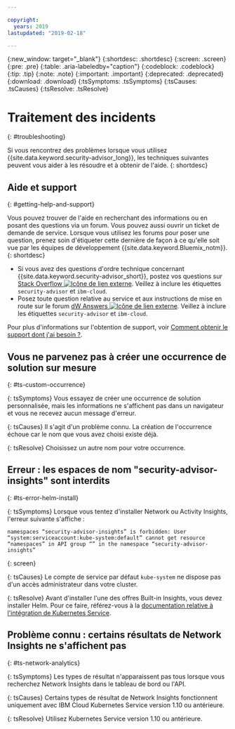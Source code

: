 ```yaml
---

copyright:
  years: 2019
lastupdated: "2019-02-18"

---
```


{:new_window: target="_blank"}
{:shortdesc: .shortdesc}
{:screen: .screen}
{:pre: .pre}
{:table: .aria-labeledby="caption"}
{:codeblock: .codeblock}
{:tip: .tip}
{:note: .note}
{:important: .important}
{:deprecated: .deprecated}
{:download: .download}
{:tsSymptoms: .tsSymptoms}
{:tsCauses: .tsCauses}
{:tsResolve: .tsResolve}

# Traitement des incidents
{: #troubleshooting}

Si vous rencontrez des problèmes lorsque vous utilisez {{site.data.keyword.security-advisor_long}}, les techniques suivantes peuvent vous aider à les résoudre et à obtenir de l'aide.
{: shortdesc}


## Aide et support
{: #getting-help-and-support}



Vous pouvez trouver de l'aide en recherchant des informations ou en posant des questions via un forum. Vous pouvez aussi ouvrir un ticket de demande de service. Lorsque vous utilisez les forums pour poser une question, prenez soin d'étiqueter cette dernière de façon à ce qu'elle soit vue par les équipes de développement {{site.data.keyword.Bluemix_notm}}.
{: shortdesc}

* Si vous avez des questions d'ordre technique concernant {{site.data.keyword.security-advisor_short}}, postez vos questions sur <a href="http://stackoverflow.com/" target="_blank">Stack Overflow <img src="../../icons/launch-glyph.svg" alt="Icône de lien externe"></a>. Veillez à inclure les étiquettes `security-advisor` et `ibm-cloud`.
* Posez toute question relative au service et aux instructions de mise en route sur le forum <a href="https://developer.ibm.com/" target="_blank">dW Answers <img src="../../icons/launch-glyph.svg" alt="Icône de lien externe"></a>. Veillez à inclure les étiquettes `security-advisor` et `ibm-cloud`.

Pour plus d'informations sur l'obtention de support, voir [Comment obtenir le support dont j'ai besoin ?](/docs/get-support?topic=get-support-getting-customer-support#getting-customer-support).


## Vous ne parvenez pas à créer une occurrence de solution sur mesure
{: #ts-custom-occurrence}

{: tsSymptoms}
Vous essayez de créer une occurrence de solution personnalisée, mais les informations ne s'affichent pas dans un navigateur et vous ne recevez aucun message d'erreur.

{: tsCauses}
Il s'agit d'un problème connu. La création de l'occurrence échoue car le nom que vous avez choisi existe déjà.

{: tsResolve}
Choisissez un autre nom pour votre occurrence.


## Erreur : les espaces de nom "security-advisor-insights" sont interdits 
{: #ts-error-helm-install}

{: tsSymptoms}
Lorsque vous tentez d'installer Network ou Activity Insights, l'erreur suivante s'affiche : 

```
namespaces “security-advisor-insights” is forbidden: User “system:serviceaccount:kube-system:default” cannot get resource “namespaces” in API group “” in the namespace “security-advisor-insights”
```
{: screen}

{: tsCauses}
Le compte de service par défaut `kube-system` ne dispose pas d'un accès administrateur dans votre cluster. 

{: tsResolve}
Avant d'installer l'une des offres Built-in Insights, vous devez installer Helm. Pour ce faire, référez-vous à la [documentation relative à l'intégration de Kubernetes Service](/docs/containers?topic=containers-integrations#helm).


## Problème connu : certains résultats de Network Insights ne s'affichent pas 
{: #ts-network-analytics}

{: tsSymptoms}
Les types de résultat n'apparaissent pas tous lorsque vous recherchez Network Insights dans le tableau de bord ou l'API.

{: tsCauses}
Certains types de résultat de Network Insights fonctionnent uniquement avec IBM Cloud Kubernetes Service version 1.10 ou antérieure. 

{: tsResolve}
Utilisez Kubernetes Service version 1.10 ou antérieure. 
